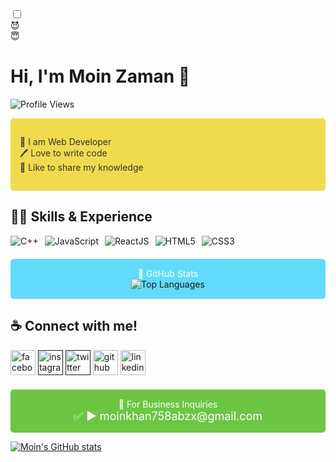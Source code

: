 <!-- Add a header with your name and a greeting -->

<label class="swap swap-flip text-9xl">
  <!-- this hidden checkbox controls the state -->
  <input type="checkbox" />

  <div class="swap-on">😈</div>
  <div class="swap-off">😇</div>
</label>

# Hi, I'm Moin Zaman 👋

<!-- Add a badge for profile views -->
![Profile Views](https://komarev.com/ghpvc/?username=moin-zaman)

<!-- Add a section about yourself with a colorful background -->
<div style="background-color: #f0db4f; padding: 15px; border-radius: 5px;">
  <p style="color: #333;">
    👑 I am Web Developer <br> 
    🖊️ Love to write code <br> 
    🎤 Like to share my knowledge
  </p>
</div>

<!-- Add a section for skills and experience with icons -->
## 👨‍💻 Skills & Experience
<div style="display: flex; gap: 10px; margin-bottom: 20px;">
  <img src="https://img.icons8.com/color/48/000000/c-plus-plus-logo.png" alt="C++">
  <img src="https://img.icons8.com/color/48/000000/javascript.png" alt="JavaScript">
  <img src="https://img.icons8.com/color/48/000000/react-native.png" alt="ReactJS">
  <img src="https://img.icons8.com/color/48/000000/html-5.png" alt="HTML5">
  <img src="https://img.icons8.com/color/48/000000/css3.png" alt="CSS3">
</div>

<!-- Add a section for GitHub stats with a colorful background -->
<div style="background-color: #61dafb; padding: 15px; border-radius: 5px; text-align: center;">
  <p style="color: #fff; margin: 0;">
    🚀 GitHub Stats
  </p>
  <img src="https://github-readme-stats.vercel.app/api/top-langs/?username=moin-zaman&layout=compact" alt="Top Languages">
</div>

<!-- Add a section to connect with you with animated social media icons -->
## ☕ Connect with me!
[<img src='https://camo.githubusercontent.com/2d1ffa69dd491ebeca01b2098cf8233dd09950ff5895abccd5b455ca442abc59/68747470733a2f2f696d672e736869656c64732e696f2f62616467652f46616365626f6f6b2d3138373746323f7374796c653d666f722d7468652d6261646765266c6f676f3d66616365626f6f6b266c6f676f436f6c6f723d7768697465' alt='facebook' height='40'>]([https://www.facebook.com/shovoalways](https://www.facebook.com/profile.php?id=100045628927853))  [<img src='https://camo.githubusercontent.com/b3d4671768bd0f9b6c8f410a25a96e0c5a4d135208d8910461e986f97e7985ab/68747470733a2f2f696d672e736869656c64732e696f2f62616467652f496e7374616772616d2d4534343035463f7374796c653d666f722d7468652d6261646765266c6f676f3d696e7374616772616d266c6f676f436f6c6f723d7768697465' alt='instagram' height='40'>]()  [<img src='https://camo.githubusercontent.com/5d03c86f6a75f7cbe80d135d9162fbf6dc46a31253cf30a8e9bb8279b4d574d3/68747470733a2f2f696d672e736869656c64732e696f2f62616467652f547769747465722d3144413146323f7374796c653d666f722d7468652d6261646765266c6f676f3d74776974746572266c6f676f436f6c6f723d7768697465' alt='twitter' height='40'>]()  [<img src='https://camo.githubusercontent.com/bd2bd127c104ba5c98bb12c70801b075aee1f040009089510f69554300e7ff41/68747470733a2f2f696d672e736869656c64732e696f2f62616467652f4769742d4630353033323f7374796c653d666f722d7468652d6261646765266c6f676f3d676974266c6f676f436f6c6f723d7768697465' alt='github' height='40'>](https://github.com/moin-zaman)  [<img src='https://camo.githubusercontent.com/a80d00f23720d0bc9f55481cfcd77ab79e141606829cf16ec43f8cacc7741e46/68747470733a2f2f696d672e736869656c64732e696f2f62616467652f4c696e6b6564496e2d3030373742353f7374796c653d666f722d7468652d6261646765266c6f676f3d6c696e6b6564696e266c6f676f436f6c6f723d7768697465' alt='linkedin' height='40'>]([https://www.linkedin.com/in/shovoalways/](https://www.linkedin.com/in/moin-zaman-0b1879165/))  

<!-- Add a section for business inquiries with a colorful background -->
<div style="background-color: #6cc644; padding: 15px; border-radius: 5px; text-align: center; margin-top: 20px;">
  <p style="color: #fff; margin: 0;">
    📧 For Business Inquiries
  </p>
  <p style="color: #fff; font-size: 18px; margin: 0;">
    ✅  ► moinkhan758abzx@gmail.com
  </p>
</div>

[![Moin's GitHub stats](https://github-readme-stats.vercel.app/api?username=moin-zaman&show_icons=true&theme=radical)](https://github.com/moin-zaman/github-readme-stats)
